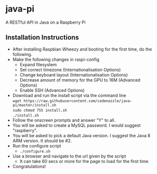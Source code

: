 java-pi
=======

A RESTful API in Java on a Raspberry Pi

Installation Instructions
------
- After installing Raspbian Wheezy and booting for the first time, do the following.
- Make the following changes in raspi-config
  * Expand filesystem  
  * Set correct timezone (Internationalisation Options)  
  * Change keyboard layout (Internationalisation Options)  
  * Decrease amount of memory for the GPU to 16M (Advanced Options)  
  * Enable SSH (Advanced Options)  
- Download and run the install script via the command line  
``` wget https://raw.githubusercontent.com/codenozzle/java-pi/master/install.sh ```  
``` sudo chmod 755 install.sh ```  
``` ./install.sh ```  
- Follow the onscreen prompts and answer "Y" to all. 
- You will be asked to create a MySQL password. I would suggest "raspberry". 
- You will be asked to pick a default Java version. I suggest the Java 8 ARM version. It should be #2.
- Run the configure script
  * ``` ./configure.sh ```  
- Use a browser and navigate to the url given by the script
  * It can take 60 secs or more for the page to load for the first time
- Congratulations!
